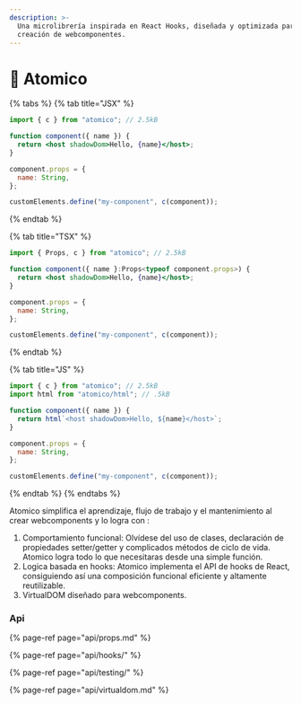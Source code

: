 ```yaml
---
description: >-
  Una microlibrería inspirada en React Hooks, diseñada y optimizada para la
  creación de webcomponentes.
---
```


# 👋 Atomico

{% tabs %}
{% tab title="JSX" %}
```jsx
import { c } from "atomico"; // 2.5kB

function component({ name }) {
  return <host shadowDom>Hello, {name}</host>;
}

component.props = {
  name: String,
};

customElements.define("my-component", c(component));
```
{% endtab %}

{% tab title="TSX" %}
```jsx
import { Props, c } from "atomico"; // 2.5kB

function component({ name }:Props<typeof component.props>) {
  return <host shadowDom>Hello, {name}</host>;
}

component.props = {
  name: String,
};

customElements.define("my-component", c(component));
```
{% endtab %}

{% tab title="JS" %}
```javascript
import { c } from "atomico"; // 2.5kB
import html from "atomico/html"; // .5kB

function component({ name }) {
  return html`<host shadowDom>Hello, ${name}</host>`;
}

component.props = {
  name: String,
};

customElements.define("my-component", c(component));
```
{% endtab %}
{% endtabs %}

Atomico simplifica el aprendizaje, flujo de trabajo y el mantenimiento al crear webcomponents y lo  logra con :

1. Comportamiento funcional: Olvídese del uso de clases, declaración de propiedades setter/getter y complicados métodos de ciclo de vida. Atomico logra todo lo que necesitaras desde una simple función. 
2. Logica basada en hooks:  Atomico implementa el API de hooks de React,  consiguiendo así una composición funcional eficiente y altamente reutilizable.
3. VirtualDOM diseñado para webcomponents.

### Api

{% page-ref page="api/props.md" %}

{% page-ref page="api/hooks/" %}

{% page-ref page="api/testing/" %}

{% page-ref page="api/virtualdom.md" %}



